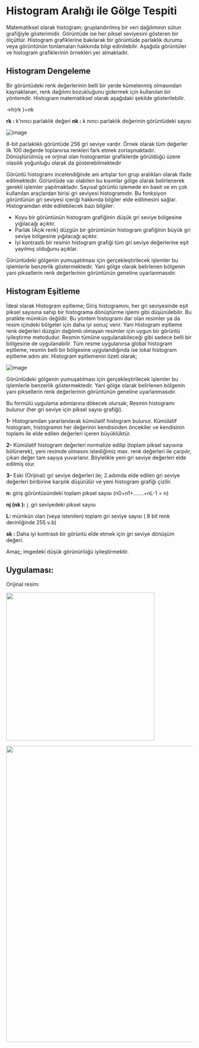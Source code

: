 # Histogram Aralığı ile Gölge Tespiti

Matematiksel olarak histogram; gruplandırılmış bir veri dağılımının sütun grafiğiyle gösterimidir. Görüntüde ise her piksel seviyesini gösteren bir ölçüttür. Histogram grafiklerine bakılarak bir görüntüde parlaklık durumu veya görüntünün tonlamaları hakkında bilgi edinilebilir. Aşağıda görüntüler ve histogram grafiklerinin örnekleri yer almaktadır.

## Histogram Dengeleme

Bir görüntüdeki renk değerlerinin belli bir yerde kümelenmiş olmasından kaynaklanan, renk dağılımı bozukluğunu gidermek için kullanılan bir yöntemdir.
Histogram matematiksel olarak aşağıdaki şekilde gösterilebilir.

→h(rk )=nk

**rk :** k’nıncı parlaklık değeri             **nk :** k nıncı parlaklık değerinin görüntüdeki sayısı

![image](https://user-images.githubusercontent.com/59111328/136185289-dea79e84-dba2-4da7-bda9-11e62f4672c2.png)

8-bit parlaklıklı görüntüde 256 gri seviye vardır. Örnek olarak tüm değerler ilk 100 değerde toplanırsa renkleri fark etmek zorlaşmaktadır.
Dönüştürülmüş ve orjinal olan histogramlar grafiklerde görüldüğü üzere olasılık yoğunluğu olarak da gösterebilmektedir

Görüntü histogramı incelendiğinde ani artışlar ton grup aralıkları olarak ifade edilmektedir. Görüntüde var olabilen bu kısımlar gölge olarak belirlenerek gerekli işlemler yapılmaktadır.
Sayısal görüntü işlemede en basit ve en çok kullanılan araçlardan birisi gri seviyesi histogramıdır. Bu fonksiyon görüntünün gri seviyesi içeriği hakkında bilgiler elde edilmesini sağlar. Histogramdan elde edilebilecek bazı bilgiler:

-	Koyu bir görüntünün histogram grafiğinin düşük gri seviye bölgesine yığılacağı açıktır.
-	Parlak (Açık renk) düzgün bir görüntünün histogram grafiğinin büyük gri seviye bölgesine yığılacağı açıktır.
-	İyi kontrastlı bir resmin histogram grafiği tüm gri seviye değerlerine eşit yayılmış olduğunu açıklar.

Görüntüdeki gölgenin yumuşatılması için gerçekleştirilecek işlemler bu işlemlerle benzerlik göstermektedir. Yani gölge olarak belirlenen bölgenin yani piksellerin renk değerlerinin görüntünün geneline uyarlanmasıdır.

## Histogram Eşitleme

İdeal olarak Histogram eşitleme; Giriş histogramını, her gri seviyesinde eşit piksel sayısına sahip bir histograma dönüştürme işlemi gibi düşünülebilir. Bu pratikte mümkün değildir. Bu yöntem histogramı dar olan resimler ya da resim içindeki bölgeler için daha iyi sonuç verir. Yani Histogram eşitleme renk değerleri düzgün dağılımlı olmayan resimler için uygun bir görüntü iyileştirme metodudur. Resmin tümüne uygulanabileceği gibi sadece belli bir bölgesine de uygulanabilir. Tüm resme uygulanırsa global histogram eşitleme, resmin belli bir bölgesine uygulandığında ise lokal histogram eşitleme adını alır.
Histogram eşitlemenin özeti olarak;

![image](https://user-images.githubusercontent.com/59111328/136184338-0342930a-c816-4fa7-a752-32f41de9a2cb.png)

Görüntüdeki gölgenin yumuşatılması için gerçekleştirilecek işlemler bu işlemlerle benzerlik göstermektedir. Yani gölge olarak belirlenen bölgenin yani piksellerin renk değerlerinin görüntünün geneline uyarlanmasıdır.

Bu formülü uygulama adımlarına dökecek olursak;
 Resmin histogramı bulunur (her gri seviye için piksel sayısı grafiği).

**1-**	Histogramdan yararlanılarak kümülatif histogram bulunur. Kümülatif   histogram, histogramın her değerinin kendisinden öncekiler ve kendisinin toplamı ile elde edilen değerleri içeren büyüklüktür.

**2-**	Kümülatif histogram değerleri normalize edilip (toplam piksel sayısına bölünerek), yeni resimde olmasını istediğimiz max. renk değerleri ile çarpılır, çıkan değer tam sayıya yuvarlanır. Böylelikle yeni gri seviye değerleri elde edilmiş olur.

**3-**	 Eski (Orijinal) gri seviye değerleri ile; 2.adımda elde edilen gri seviye değerleri biribirine karşılık düşürülür ve yeni histogram grafiği çizilir.

**n:** giriş görüntüsündeki toplam piksel sayısı (n0+n1+…….+nL-1 = n)

**nj (nk ):** j. gri seviyedeki piksel sayısı

**L:** mümkün olan (veya istenilen) toplam gri seviye sayısı ( 8 bit renk     derinliğinde 255 v.b)

**sk :** Daha iyi kontraslı bir görüntü elde etmek için gri seviye dönüşüm değeri.

Amaç; imgedeki düşük görünürlüğü iyileştirmektir.

## Uygulaması:

Orijinal resim:

<img src="https://user-images.githubusercontent.com/59111328/136196200-2217b6d5-fd7a-49ad-8ac3-02ddf86ce731.jpg" width = "400"><br>

<img src="https://user-images.githubusercontent.com/59111328/136196247-1bc7b2d3-4a5f-4d9e-bf46-afd3d4fbec85.jpg" width = "800">


